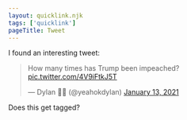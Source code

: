 ```yaml
---
layout: quicklink.njk
tags: ['quicklink']
pageTitle: Tweet
---
```

I found an interesting tweet:
<blockquote><p lang="en" dir="ltr">How many times has Trump been impeached? <a href="https://t.co/4V9iFtkJ5T">pic.twitter.com/4V9iFtkJ5T</a></p>&mdash; Dylan 🌟🌟 (@yeahokdylan) <a href="https://twitter.com/yeahokdylan/status/1349471486801690624?ref_src=twsrc%5Etfw">January 13, 2021</a></blockquote>

Does this get tagged?